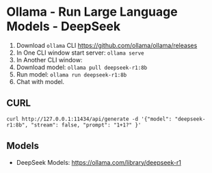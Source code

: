 # Ollama - Run Large Language Models - DeepSeek

1. Download `ollama` CLI https://github.com/ollama/ollama/releases
2. In One CLI window start server: `ollama serve`
3. In Another CLI window:
4. Download model: `ollama pull deepseek-r1:8b`
5. Run model: `ollama run deepseek-r1:8b`
6. Chat with model.


## CURL
`curl http://127.0.0.1:11434/api/generate -d '{"model": "deepseek-r1:8b", "stream": false, "prompt": "1+1?" }'`

## Models
* DeepSeek Models: https://ollama.com/library/deepseek-r1
